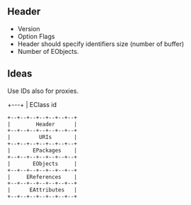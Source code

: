 



## Header 

- Version
- Option Flags
- Header should specify identifiers size (number of buffer)
- Number of EObjects.

## Ideas

Use IDs also for proxies.

+---+
| EClass id

```txt
+--+--+--+--+--+--+--+
|        Header      |
+--+--+--+--+--+--+--+
|         URIs       |
+--+--+--+--+--+--+--+
|       EPackages    |
+--+--+--+--+--+--+--+
|       EObjects     |
+--+--+--+--+--+--+--+
|     EReferences    |
+--+--+--+--+--+--+--+
|      EAttributes   |
+--+--+--+--+--+--+--+
```
